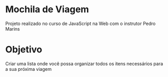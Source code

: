 # Mochila de Viagem
Projeto realizado no curso de JavaScript na Web com o instrutor Pedro Marins

# Objetivo
Criar uma lista onde você possa organizar todos os itens necessários para a sua próxima viagem

